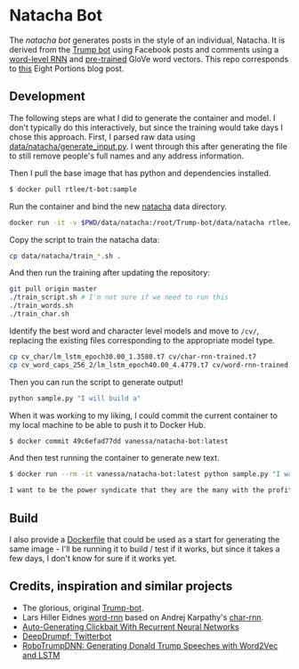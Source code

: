# Natacha Bot

The _natacha bot_ generates posts in the style of an individual, Natacha. It is derived from the [Trump bot](https://github.com/rtlee9/Trump-bot) using Facebook posts and comments using a [word-level RNN](https://github.com/larspars/word-rnn) and [pre-trained](http://nlp.stanford.edu/projects/glove/) GloVe word vectors. This repo corresponds to [this](https://eightportions.com/2016-11-03-Trump-bot/) Eight Portions blog post.

## Development

The following steps are what I did to generate the container and model. I don't
typically do this interactively, but since the training would take days I chose
this approach. First, I parsed raw data using [data/natacha/generate_input.py](data/natacha/generate_input.py).
I went through this after generating the file to still remove people's full names and
any address information.

Then I pull the base image that has python and dependencies installed.

```bash
$ docker pull rtlee/t-bot:sample
```

Run the container and bind the new [natacha](data/natacha) data directory.

```bash
docker run -it -v $PWD/data/natacha:/root/Trump-bot/data/natacha rtlee/t-bot:sample
```

Copy the script to train the natacha data:

```bash
cp data/natacha/train_*.sh .
```

And then run the training after updating the repository:

```bash
git pull origin master
./train_script.sh # I'm not sure if we need to run this
./train_words.sh
./train_char.sh
```

Identify the best word and character level models and move to `/cv/`, replacing the existing files corresponding to the appropriate model type.

```bash
cp cv_char/lm_lstm_epoch30.00_1.3580.t7 cv/char-rnn-trained.t7
cp cv_word_caps_256_2/lm_lstm_epoch40.00_4.4779.t7 cv/word-rnn-trained.t7
```

Then you can run the script to generate output!

```bash
python sample.py "I will build a"
```

When it was working to my liking, I could commit the current container to my local
machine to be able to push it to Docker Hub.

```bash
$ docker commit 49c6efad77dd vanessa/natacha-bot:latest
```

And then test running the container to generate new text.

```bash
$ docker run --rm -it vanessa/natacha-bot:latest python sample.py "I want to"

I want to be the power syndicate that they are the many with the profit present that she is a significant of the new the controlled profit since they are state the corruption of the state of the artist sender that is the organization and a corruption when it is a thing at the media many are they have the sen. Something can't go from your mind. I am not going to find the more again and not not sure that now isn't a but like a form of a break. If you will know the facts any of your evidence ? You can
```

## Build

I also provide a [Dockerfile](Dockerfile) that could be used as a start for generating
the same image - I'll be running it to build / test if it works, but since it takes
a few days, I don't know for sure if it works yet.


## Credits, inspiration and similar projects

* The glorious, original [Trump-bot](https://github.com/rtlee9/Trump-bot).
* Lars Hiller Eidnes [word-rnn](https://github.com/larspars/word-rnn) based on Andrej Karpathy's [char-rnn](https://github.com/karpathy/char-rnn).
* [Auto-Generating Clickbait With Recurrent Neural Networks](https://larseidnes.com/2015/10/13/auto-generating-clickbait-with-recurrent-neural-networks/)
* [DeepDrumpf: Twitterbot](https://www.csail.mit.edu/deepdrumpf)
* [RoboTrumpDNN: Generating Donald Trump Speeches with Word2Vec and LSTM](https://github.com/ppramesi/RoboTrumpDNN)
